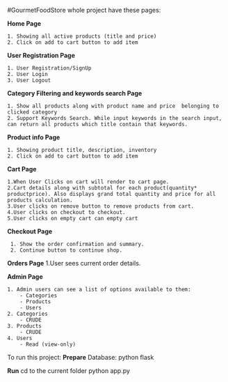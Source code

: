 #GourmetFoodStore
whole project have these pages:

**Home Page**
 
    1. Showing all active products (title and price)
    2. Click on add to cart button to add item

**User Registration Page** 
 
    1. User Registration/SignUp
    2. User Login
    3. User Logout
    
**Category Filtering and keywords search Page**

    1. Show all products along with product name and price  belonging to clicked category
    2. Support Keywords Search. While input keywords in the search input, can return all products which title contain that keywords.

**Product info Page**

    1. Showing product title, description, inventory
    2. Click on add to cart button to add item  
        
**Cart Page** 

    1.When User Clicks on cart will render to cart page.
    2.Cart details along with subtotal for each product(quantity* productprice). Also displays grand total quantity and price for all products calculation.
    3.User clicks on remove button to remove products from cart.
    4.User clicks on checkout to checkout.
    5.User clicks on empty cart can empty cart

**Checkout Page**

     1. Show the order confirmation and summary.
     2. Continue button to continue shop.

**Orders Page**
     1.User sees current order details.

**Admin Page**
    
    1. Admin users can see a list of options available to them:
        - Categories
        - Products
        - Users
    2. Categories
        - CRUDE
    3. Products
        - CRUDE
    4. Users
        - Read (view-only)


To run this project:
**Prepare**
Database: 
python
flask


**Run**
cd to the current folder
python app.py